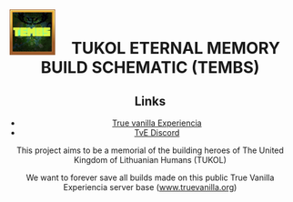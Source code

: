 <!--suppress HtmlDeprecatedAttribute -->
<div align="center">
<img alt="TUKOL ETERNAL MEMORY  BUILD  SCHEMATIC" src="/TEMBS.webp" width="80" align=left hspace="5" vspace="5"/>
<br>
<h1>TUKOL ETERNAL MEMORY  BUILD  SCHEMATIC (TEMBS)</h1>

## Links

* [True vanilla Experiencia](https://truevanilla.org/)
* [TvE Discord](https://discord.gg/FGx3hDbvMB)

This project aims to be a memorial of the building heroes of The United Kingdom of Lithuanian Humans (TUKOL)

We want to forever save all builds made on this public True Vanilla Experiencia server base (www.truevanilla.org)
